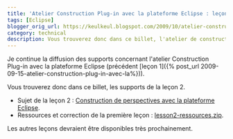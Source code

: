 ```yaml
---
title: 'Atelier Construction Plug-in avec la plateforme Eclipse : leçon 2 / Perspectives'
tags: [Eclipse]
blogger_orig_url: https://keulkeul.blogspot.com/2009/10/atelier-construction-plug-in-avec-la.html
category: technical
description: Vous trouverez donc dans ce billet, l'atelier de construction de perspectives avec la plateforme Eclipse.
---
```


Je continue la diffusion des supports concernant l'atelier Construction Plug-in avec la plateforme Eclipse (précédent [leçon 1]({% post_url 2009-09-15-atelier-construction-plug-in-avec-la%})).

Vous trouverez donc dans ce billet, les supports de la leçon 2.

* Sujet de la leçon 2 : [Construction de perspectives avec la plateforme Eclipse](/eclipse/handsonlab-perspectiveslesson2/).
* Ressources et correction de la première leçon : [lesson2-ressources.zip](/files/lesson2-ressources.zip).

Les autres leçons devraient être disponibles très prochainement.